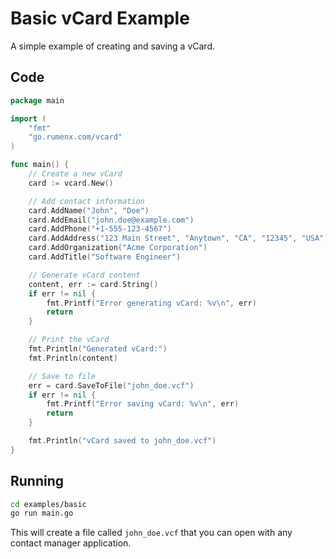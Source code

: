 # Basic vCard Example
A simple example of creating and saving a vCard.

## Code

```go
package main

import (
	"fmt"
	"go.rumenx.com/vcard"
)

func main() {
	// Create a new vCard
	card := vcard.New()

	// Add contact information
	card.AddName("John", "Doe")
	card.AddEmail("john.doe@example.com")
	card.AddPhone("+1-555-123-4567")
	card.AddAddress("123 Main Street", "Anytown", "CA", "12345", "USA")
	card.AddOrganization("Acme Corporation")
	card.AddTitle("Software Engineer")

	// Generate vCard content
	content, err := card.String()
	if err != nil {
		fmt.Printf("Error generating vCard: %v\n", err)
		return
	}

	// Print the vCard
	fmt.Println("Generated vCard:")
	fmt.Println(content)

	// Save to file
	err = card.SaveToFile("john_doe.vcf")
	if err != nil {
		fmt.Printf("Error saving vCard: %v\n", err)
		return
	}

	fmt.Println("vCard saved to john_doe.vcf")
}
```

## Running

```bash
cd examples/basic
go run main.go
```

This will create a file called `john_doe.vcf` that you can open with any contact manager application.
